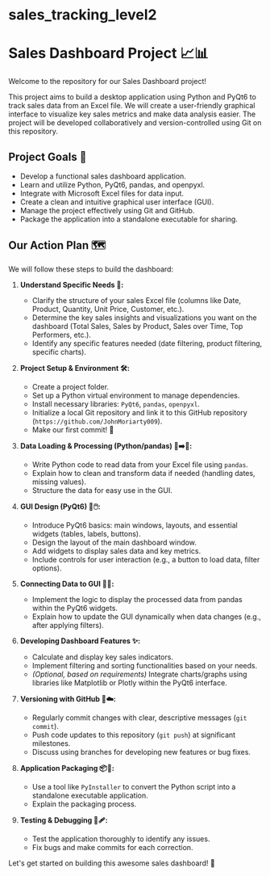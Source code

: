 # sales_tracking_level2

# Sales Dashboard Project 📈📊

Welcome to the repository for our Sales Dashboard project!

This project aims to build a desktop application using Python and PyQt6 to track sales data from an Excel file. We will create a user-friendly graphical interface to visualize key sales metrics and make data analysis easier. The project will be developed collaboratively and version-controlled using Git on this repository.

## Project Goals 🎯

* Develop a functional sales dashboard application.
* Learn and utilize Python, PyQt6, pandas, and openpyxl.
* Integrate with Microsoft Excel files for data input.
* Create a clean and intuitive graphical user interface (GUI).
* Manage the project effectively using Git and GitHub.
* Package the application into a standalone executable for sharing.

## Our Action Plan 🗺️

We will follow these steps to build the dashboard:

1.  **Understand Specific Needs 🤔:**
    * Clarify the structure of your sales Excel file (columns like Date, Product, Quantity, Unit Price, Customer, etc.).
    * Determine the key sales insights and visualizations you want on the dashboard (Total Sales, Sales by Product, Sales over Time, Top Performers, etc.).
    * Identify any specific features needed (date filtering, product filtering, specific charts).

2.  **Project Setup & Environment 🛠️:**
    * Create a project folder.
    * Set up a Python virtual environment to manage dependencies.
    * Install necessary libraries: `PyQt6`, `pandas`, `openpyxl`.
    * Initialize a local Git repository and link it to this GitHub repository (`https://github.com/JohnMoriarty009`).
    * Make our first commit! 🎉

3.  **Data Loading & Processing (Python/pandas) 📄➡️🧠:**
    * Write Python code to read data from your Excel file using `pandas`.
    * Explain how to clean and transform data if needed (handling dates, missing values).
    * Structure the data for easy use in the GUI.

4.  **GUI Design (PyQt6) 🎨🖱️:**
    * Introduce PyQt6 basics: main windows, layouts, and essential widgets (tables, labels, buttons).
    * Design the layout of the main dashboard window.
    * Add widgets to display sales data and key metrics.
    * Include controls for user interaction (e.g., a button to load data, filter options).

5.  **Connecting Data to GUI 🤝📲:**
    * Implement the logic to display the processed data from pandas within the PyQt6 widgets.
    * Explain how to update the GUI dynamically when data changes (e.g., after applying filters).

6.  **Developing Dashboard Features ✨:**
    * Calculate and display key sales indicators.
    * Implement filtering and sorting functionalities based on your needs.
    * *(Optional, based on requirements)* Integrate charts/graphs using libraries like Matplotlib or Plotly within the PyQt6 interface.

7.  **Versioning with GitHub 💾☁️:**
    * Regularly commit changes with clear, descriptive messages (`git commit`).
    * Push code updates to this repository (`git push`) at significant milestones.
    * Discuss using branches for developing new features or bug fixes.

8.  **Application Packaging 📦🚀:**
    * Use a tool like `PyInstaller` to convert the Python script into a standalone executable application.
    * Explain the packaging process.

9.  **Testing & Debugging 🐛🩹:**
    * Test the application thoroughly to identify any issues.
    * Fix bugs and make commits for each correction.

Let's get started on building this awesome sales dashboard! 💪
